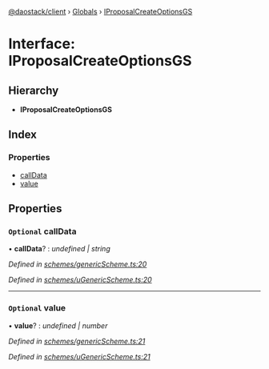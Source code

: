 [@daostack/client](../README.md) › [Globals](../globals.md) › [IProposalCreateOptionsGS](iproposalcreateoptionsgs.md)

# Interface: IProposalCreateOptionsGS

## Hierarchy

* **IProposalCreateOptionsGS**

## Index

### Properties

* [callData](iproposalcreateoptionsgs.md#optional-calldata)
* [value](iproposalcreateoptionsgs.md#optional-value)

## Properties

### `Optional` callData

• **callData**? : *undefined | string*

*Defined in [schemes/genericScheme.ts:20](https://github.com/daostack/client/blob/1bc237e/src/schemes/genericScheme.ts#L20)*

*Defined in [schemes/uGenericScheme.ts:20](https://github.com/daostack/client/blob/1bc237e/src/schemes/uGenericScheme.ts#L20)*

___

### `Optional` value

• **value**? : *undefined | number*

*Defined in [schemes/genericScheme.ts:21](https://github.com/daostack/client/blob/1bc237e/src/schemes/genericScheme.ts#L21)*

*Defined in [schemes/uGenericScheme.ts:21](https://github.com/daostack/client/blob/1bc237e/src/schemes/uGenericScheme.ts#L21)*
